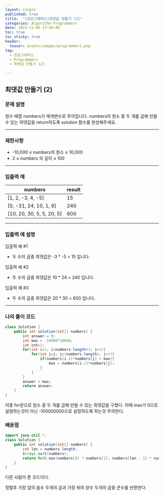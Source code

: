 ```yaml
---
layout: single
published: true
title:  "[프로그래머스]최댓값 만들기 (2)"
categories: Algorithm-Programmers
date: 2023-11-06 17:50:00
toc: true
toc_sticky: true
header:
  teaser: assets/images/programmers.png
tag:   
  - 프로그래머스
  - Programmers
  - 최댓값 만들기 (2)

---
```


## 최댓값 만들기 (2)

### 문제 설명

정수 배열 numbers가 매개변수로 주어집니다. numbers의 원소 중 두 개를 곱해 만들 수 있는 최댓값을 return하도록 solution 함수를 완성해주세요.

----------------

### 제한사항

* -10,000 ≤ numbers의 원소 ≤ 10,000
* 2 ≤ numbers 의 길이 ≤ 100

----------------

### 입출력 예

|numbers|	result|
|---|---|
|[1, 2, -3, 4, -5]|	15|
|[0, -31, 24, 10, 1, 9]|	240|
|[10, 20, 30, 5, 5, 20, 5]|	600|

----------------

### 입출력 예 설명

입출력 예 #1  

* 두 수의 곱중 최댓값은 -3 * -5 = 15 입니다.
  

입출력 예 #2  

* 두 수의 곱중 최댓값은 10 * 24 = 240 입니다.  
  

입출력 예 #3   

* 두 수의 곱중 최댓값은 20 * 30 = 600 입니다.


  


  
  

  

  

  

----------------

### 나의 풀이 코드

```java
class Solution {
    public int solution(int[] numbers) {
        int answer = 0;
        int max = -10000*10000;
        int cnt=1;
        for(int i=1; i<numbers.length+1; i++){
            for(int j=i; j<(numbers.length); j++){
                if(numbers[i-1]*numbers[j] > max){
                    max = numbers[i-1]*numbers[j];
                }
            }
        }
        answer = max;
        return answer;
    }
}
```

이중 for문으로 원소 중 두 개를 곱해 만들 수 있는 최댓값을 구했다. 이때 max가 0으로 설정하는것이 아닌 -100000000으로 설정하도록 하는것 주의한다.

### 배운점


```java
import java.util.*;
class Solution {
    public int solution(int[] numbers) {
        int len = numbers.length;
        Arrays.sort(numbers);
        return Math.max(numbers[0] * numbers[1], numbers[len - 2] * numbers[len - 1]);
    }
}
```

다른 사람이 푼 코드이다. 

정렬후 가장 앞의 음수 두개의 곱과 가장 뒤의 양수 두개의 곱중 큰수를 반환한다.
